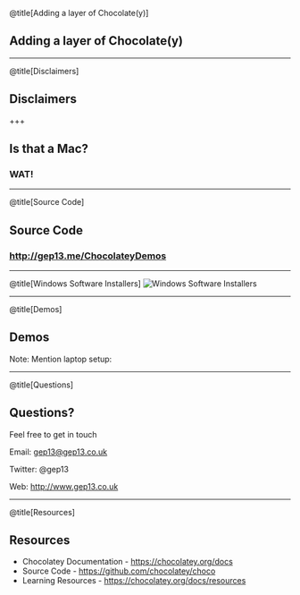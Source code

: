 @title[Adding a layer of Chocolate(y)]

## Adding a layer of Chocolate(y)

---

@title[Disclaimers]
## Disclaimers

+++

## Is that a Mac?
### WAT!

---

@title[Source Code]
## Source Code
### http://gep13.me/ChocolateyDemos

---

@title[Windows Software Installers]
![Windows Software Installers](https://imgflip.com/i/23y4fp)

---

@title[Demos]
## Demos

Note:
Mention laptop setup:

---

@title[Questions]
## Questions?

Feel free to get in touch

Email: gep13@gep13.co.uk

Twitter: @gep13

Web: http://www.gep13.co.uk

---

@title[Resources]
## Resources

* Chocolatey Documentation - https://chocolatey.org/docs
* Source Code - https://github.com/chocolatey/choco
* Learning Resources - https://chocolatey.org/docs/resources
